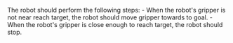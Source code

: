 

The robot should perform the following steps:
    - When the robot's gripper is not near reach target, the robot should move gripper towards to goal.
    - When the robot's gripper is close enough to reach target, the robot should stop.